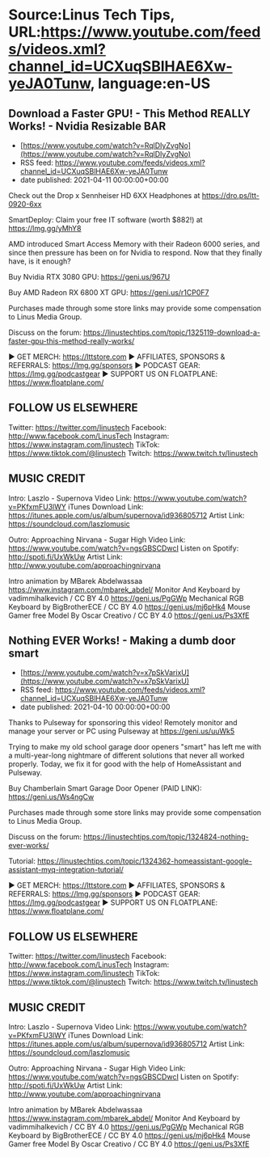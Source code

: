# Source:Linus Tech Tips, URL:https://www.youtube.com/feeds/videos.xml?channel_id=UCXuqSBlHAE6Xw-yeJA0Tunw, language:en-US

## Download a Faster GPU! - This Method REALLY Works! - Nvidia Resizable BAR
 - [https://www.youtube.com/watch?v=RqlDIyZvgNo](https://www.youtube.com/watch?v=RqlDIyZvgNo)
 - RSS feed: https://www.youtube.com/feeds/videos.xml?channel_id=UCXuqSBlHAE6Xw-yeJA0Tunw
 - date published: 2021-04-11 00:00:00+00:00

Check out the Drop x Sennheiser HD 6XX Headphones at https://dro.ps/ltt-0920-6xx

SmartDeploy: Claim your free IT software (worth $882!) at https://lmg.gg/yMhY8

AMD introduced Smart Access Memory with their Radeon 6000 series, and since then pressure has been on for Nvidia to respond. Now that they finally have, is it enough?


Buy Nvidia RTX 3080 GPU: https://geni.us/967U

Buy AMD Radeon RX 6800 XT GPU: https://geni.us/r1CP0F7

Purchases made through some store links may provide some compensation to Linus Media Group.

Discuss on the forum: https://linustechtips.com/topic/1325119-download-a-faster-gpu-this-method-really-works/

► GET MERCH: https://lttstore.com
► AFFILIATES, SPONSORS & REFERRALS: https://lmg.gg/sponsors
► PODCAST GEAR: https://lmg.gg/podcastgear
► SUPPORT US ON FLOATPLANE: https://www.floatplane.com/

FOLLOW US ELSEWHERE
---------------------------------------------------  
Twitter: https://twitter.com/linustech
Facebook: http://www.facebook.com/LinusTech
Instagram: https://www.instagram.com/linustech
TikTok: https://www.tiktok.com/@linustech
Twitch: https://www.twitch.tv/linustech

MUSIC CREDIT
---------------------------------------------------
Intro: Laszlo - Supernova
Video Link: https://www.youtube.com/watch?v=PKfxmFU3lWY
iTunes Download Link: https://itunes.apple.com/us/album/supernova/id936805712
Artist Link: https://soundcloud.com/laszlomusic

Outro: Approaching Nirvana - Sugar High
Video Link: https://www.youtube.com/watch?v=ngsGBSCDwcI
Listen on Spotify: http://spoti.fi/UxWkUw
Artist Link: http://www.youtube.com/approachingnirvana

Intro animation by MBarek Abdelwassaa https://www.instagram.com/mbarek_abdel/
Monitor And Keyboard by vadimmihalkevich / CC BY 4.0  https://geni.us/PgGWp
Mechanical RGB Keyboard by BigBrotherECE / CC BY 4.0 https://geni.us/mj6pHk4
Mouse Gamer free Model By Oscar Creativo / CC BY 4.0 https://geni.us/Ps3XfE

## Nothing EVER Works! - Making a dumb door smart
 - [https://www.youtube.com/watch?v=x7pSkVarixU](https://www.youtube.com/watch?v=x7pSkVarixU)
 - RSS feed: https://www.youtube.com/feeds/videos.xml?channel_id=UCXuqSBlHAE6Xw-yeJA0Tunw
 - date published: 2021-04-10 00:00:00+00:00

Thanks to Pulseway for sponsoring this video! Remotely monitor and manage your server or PC using Pulseway at https://geni.us/uuWk5

Trying to make my old school garage door openers "smart" has left me with a multi-year-long nightmare of different solutions that never all worked properly. Today, we fix it for good with the help of HomeAssistant and Pulseway.

Buy Chamberlain Smart Garage Door Opener (PAID LINK): https://geni.us/Ws4ngCw

Purchases made through some store links may provide some compensation to Linus Media Group.

Discuss on the forum: https://linustechtips.com/topic/1324824-nothing-ever-works/

Tutorial: https://linustechtips.com/topic/1324362-homeassistant-google-assistant-myq-integration-tutorial/

► GET MERCH: https://lttstore.com
► AFFILIATES, SPONSORS & REFERRALS: https://lmg.gg/sponsors
► PODCAST GEAR: https://lmg.gg/podcastgear
► SUPPORT US ON FLOATPLANE: https://www.floatplane.com/

FOLLOW US ELSEWHERE
---------------------------------------------------  
Twitter: https://twitter.com/linustech
Facebook: http://www.facebook.com/LinusTech
Instagram: https://www.instagram.com/linustech
TikTok: https://www.tiktok.com/@linustech
Twitch: https://www.twitch.tv/linustech

MUSIC CREDIT
---------------------------------------------------
Intro: Laszlo - Supernova
Video Link: https://www.youtube.com/watch?v=PKfxmFU3lWY
iTunes Download Link: https://itunes.apple.com/us/album/supernova/id936805712
Artist Link: https://soundcloud.com/laszlomusic

Outro: Approaching Nirvana - Sugar High
Video Link: https://www.youtube.com/watch?v=ngsGBSCDwcI
Listen on Spotify: http://spoti.fi/UxWkUw
Artist Link: http://www.youtube.com/approachingnirvana

Intro animation by MBarek Abdelwassaa https://www.instagram.com/mbarek_abdel/
Monitor And Keyboard by vadimmihalkevich / CC BY 4.0  https://geni.us/PgGWp
Mechanical RGB Keyboard by BigBrotherECE / CC BY 4.0 https://geni.us/mj6pHk4
Mouse Gamer free Model By Oscar Creativo / CC BY 4.0 https://geni.us/Ps3XfE

